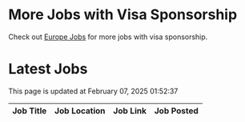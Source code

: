 # More Jobs with Visa Sponsorship

Check out [Europe Jobs](https://github.com/sureshparimi/europejobs#latest-jobs) for more jobs with visa sponsorship.

# Latest Jobs

This page is updated at February 07, 2025 01:52:37

| Job Title | Job Location | Job Link | Job Posted |
| --- | --- | --- | --- |
